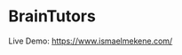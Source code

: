# BrainTutors


Live Demo: https://www.ismaelmekene.com/



  
<!---
# Installation
* 1 - clone repo https://github.com/IsmaelMekene/BrainTutors.git
* 2 - Create an account on agora.io and create an app to generate an APP ID
* 3 - Update APP ID, Temp Token and Channel Name in room_rtc.js
```javascript
let APP_ID = "YOU-APP-ID"
```

<img src="./images/preview.png">
-->